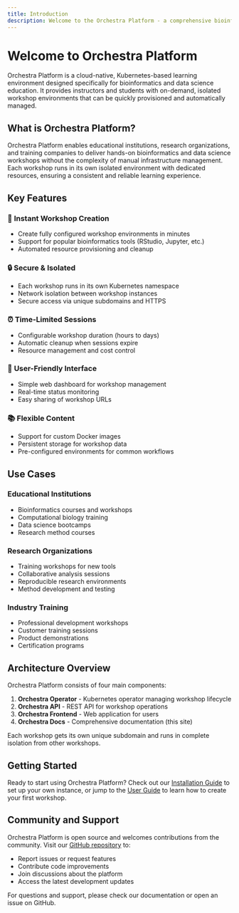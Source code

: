 ```yaml
---
title: Introduction
description: Welcome to the Orchestra Platform - a comprehensive bioinformatics and data science learning environment
---
```


# Welcome to Orchestra Platform

Orchestra Platform is a cloud-native, Kubernetes-based learning environment designed specifically for bioinformatics and data science education. It provides instructors and students with on-demand, isolated workshop environments that can be quickly provisioned and automatically managed.

## What is Orchestra Platform?

Orchestra Platform enables educational institutions, research organizations, and training companies to deliver hands-on bioinformatics and data science workshops without the complexity of manual infrastructure management. Each workshop runs in its own isolated environment with dedicated resources, ensuring a consistent and reliable learning experience.

## Key Features

### 🚀 **Instant Workshop Creation**
- Create fully configured workshop environments in minutes
- Support for popular bioinformatics tools (RStudio, Jupyter, etc.)
- Automated resource provisioning and cleanup

### 🔒 **Secure & Isolated**
- Each workshop runs in its own Kubernetes namespace
- Network isolation between workshop instances
- Secure access via unique subdomains and HTTPS

### ⏰ **Time-Limited Sessions**
- Configurable workshop duration (hours to days)
- Automatic cleanup when sessions expire
- Resource management and cost control

### 🎯 **User-Friendly Interface**
- Simple web dashboard for workshop management
- Real-time status monitoring
- Easy sharing of workshop URLs

### 📚 **Flexible Content**
- Support for custom Docker images
- Persistent storage for workshop data
- Pre-configured environments for common workflows

## Use Cases

### Educational Institutions
- Bioinformatics courses and workshops
- Computational biology training
- Data science bootcamps
- Research method courses

### Research Organizations
- Training workshops for new tools
- Collaborative analysis sessions
- Reproducible research environments
- Method development and testing

### Industry Training
- Professional development workshops
- Customer training sessions
- Product demonstrations
- Certification programs

## Architecture Overview

Orchestra Platform consists of four main components:

1. **Orchestra Operator** - Kubernetes operator managing workshop lifecycle
2. **Orchestra API** - REST API for workshop operations
3. **Orchestra Frontend** - Web application for users
4. **Orchestra Docs** - Comprehensive documentation (this site)

Each workshop gets its own unique subdomain and runs in complete isolation from other workshops.

## Getting Started

Ready to start using Orchestra Platform? Check out our [Installation Guide](/getting-started/installation/) to set up your own instance, or jump to the [User Guide](/user-guide/creating-workshops/) to learn how to create your first workshop.

## Community and Support

Orchestra Platform is open source and welcomes contributions from the community. Visit our [GitHub repository](https://github.com/seandavi/orchestra-operator) to:

- Report issues or request features
- Contribute code improvements
- Join discussions about the platform
- Access the latest development updates

For questions and support, please check our documentation or open an issue on GitHub.
